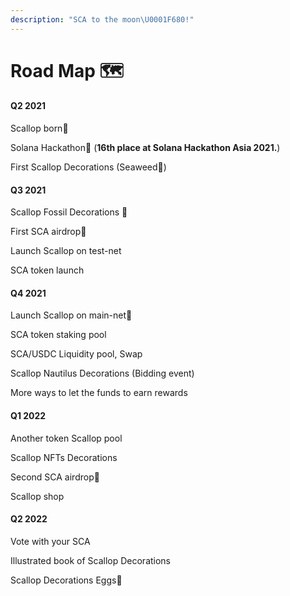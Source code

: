 ```yaml
---
description: "SCA to the moon\U0001F680!"
---
```


# Road Map 🗺

#### Q2 2021

Scallop born🎂

Solana Hackathon🦾 \(**16th place at Solana Hackathon Asia 2021.**\)

First Scallop Decorations \(Seaweed🌱\)

#### Q3 2021

Scallop Fossil Decorations 🗿

First SCA airdrop💸

Launch Scallop on test-net

SCA token launch

#### Q4 2021

Launch Scallop on main-net🚀

SCA token staking pool

SCA/USDC Liquidity pool, Swap

Scallop Nautilus Decorations \(Bidding event\)

More ways to let the funds to earn rewards

#### Q1 2022

Another token Scallop pool

Scallop NFTs Decorations

Second SCA airdrop💸

Scallop shop

#### Q2 2022

Vote with your SCA

Illustrated book of Scallop Decorations 

Scallop Decorations Eggs🥚

